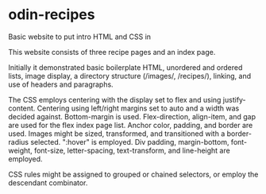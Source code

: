 # odin-recipes
Basic website to put intro HTML and CSS in

This website consists of three recipe pages and an index page. 

Initially it demonstrated basic boilerplate HTML, unordered and ordered lists, image display, a directory structure (/images/, /recipes/), linking, and use of headers and paragraphs.

The CSS employs centering with the display set to flex and using justify-content. Centering using left/right margins set to auto and a width was decided against. Bottom-margin is used. Flex-direction, align-item, and gap are used for the flex index page list. Anchor color, padding, and border are used. Images might be sized, transformed, and transitioned with a border-radius selected. ":hover" is employed. Div padding, margin-bottom, font-weight, font-size, letter-spacing, text-transform, and line-height are employed.

CSS rules might be assigned to grouped or chained selectors, or employ the descendant combinator.